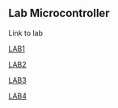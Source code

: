 ## Lab Microcontroller

Link to lab

[LAB1](/Lab1/เนื้อหา.md)

[LAB2](/Lab2/เนื้อหา.md)

[LAB3](/Lab3/เนื้อหา.md)

[LAB4](https://drive.google.com/open?id=1GsNwLtZhCCJ2qRwWeQmAVvzfzTAzyTR4)
